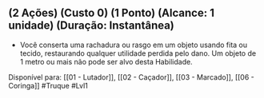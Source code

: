 ## (2 Ações) (Custo 0) (1 Ponto) (Alcance: 1 unidade) (Duração: Instantânea)

- Você conserta uma rachadura ou rasgo em um objeto usando fita ou tecido, restaurando qualquer utilidade perdida pelo dano. Um objeto de 1 metro ou mais não pode ser alvo desta Habilidade.

Disponível para:  [[01 - Lutador]], [[02 - Caçador]], [[03 - Marcado]], [[06 - Coringa]]
#Truque #Lvl1